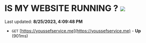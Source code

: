 # IS MY WEBSITE RUNNING ? [![](https://img.shields.io/static/v1?label=Sponsor&message=%E2%9D%A4&logo=GitHub&color=%23fe8e86)](https://github.com/sponsors/<username>)

Last updated: **8/25/2023, 4:09:48 PM**

- `GET` [https://youssefservice.me](https://youssefservice.me) - **Up** (901ms)
